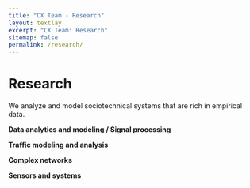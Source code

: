 ```yaml
---
title: "CX Team - Research"
layout: textlay
excerpt: "CX Team: Research"
sitemap: false
permalink: /research/
---
```


# Research

We analyze and model sociotechnical systems that are rich in empirical data.

**Data analytics and modeling / Signal processing**

**Traffic modeling and analysis**

**Complex networks**

**Sensors and systems**
